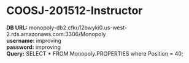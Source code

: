 # COOSJ-201512-Instructor

<b>DB URL:</b> monopoly-db2.cfku12bwyki0.us-west-2.rds.amazonaws.com:3306/Monopoly <br>
<b>username:</b> improving <br>
<b>password:</b> improving <br>
<b>Query:</b> SELECT * FROM Monopoly.PROPERTIES where Position = 40;
